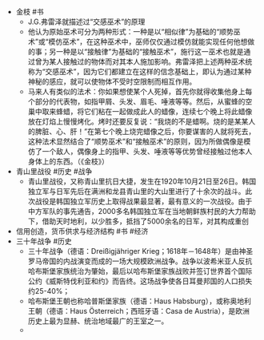 - 金枝 #书
	- J.G.弗雷泽就描述过“交感巫术”的原理
	- 他认为原始巫术可分为两种形式：一种是以“相似律”为基础的“顺势巫术”或“模仿巫术”，在这种巫术中，巫师仅仅通过模仿就能实现任何他想做的事；另一种是以“接触律”为基础的“接触巫术”，施行这一巫术也就是通过曾为某人接触过的物体而对其本人施加影响。弗雷泽把上述两种巫术统称为“交感巫术”，因为它们都建立在这样的信念基础上，即认为通过某种神秘的感应，就可以使物体不受时空限制而相互作用。
	- 马来人有类似的法术：你如果想使某个人死掉，首先你就得收集他身上每个部分的代表物，如指甲屑、头发、眉毛、唾液等等。然后，从蜜蜂的空巢中取来蜂蜡，将它们粘在一起做成此人的蜡像，连续七个晚上将此蜡像放在灯焰上慢慢烤化。烤时还要反复说：“我烧的不是蜡啊。烧的是某某人的脾脏、心、肝！”在第七个晚上烧完蜡像之后，你要谋害的人就将死去，这种法术显然结合了“顺势巫术”和“接触巫术”的原则，因为所做偶像是模仿了一个敌人，偶像身上的指甲、头发、唾液等等优势曾经接触过他本人身体上的东西。（《金枝》）
- 青山里战役 #历史 #战争
	- 青山里战役，又称青山里抗日大捷，发生在1920年10月21日至26日。韩国独立军与日军先后在满洲和龙县青山里的大山里进行了十余次的战斗。此次战役是韩国独立军历史上取得战果最显著，最有意义的一次战役。由于中方军队的事先通告，2000多名韩国独立军在当地朝鲜族村民的大力帮助下，借助天时地利，以少胜多，抵挡了5000余名的日军，对其构成重创
- 信用创造，货币供求与经济结构 #书 #经济
- 三十年战争 #历史
	- 三十年战争（德语：Dreißigjähriger Krieg；1618年－1648年）是由神圣罗马帝国的内战演变而成的一场大规模欧洲战争。战争以波希米亚人反抗哈布斯堡家族统治为肇始，最后以哈布斯堡家族战败并签订世界首个国际公约《威斯特伐利亚和约》而告终。这场战争使各日耳曼邦国的人口损失约25-40%；
	- 哈布斯堡王朝也称哈普斯堡家族（德语：Haus Habsburg），或称奥地利王朝（德语：Haus Österreich；西班牙语：Casa de Austria），是欧洲历史上最为显赫、统治地域最广的王室之一。
	-
